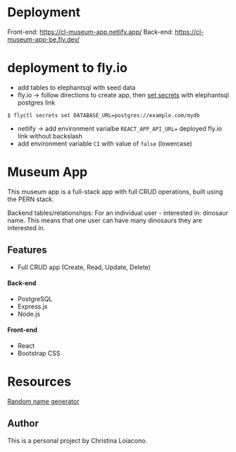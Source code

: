 # Deployment
Front-end: https://cl-museum-app.netlify.app/
Back-end: https://cl-museum-app-be.fly.dev/


# deployment to fly.io
- add tables to elephantsql with seed data
- fly.io -> follow directions to create app, then [set secrets](https://fly.io/docs/reference/secrets/#setting-secrets) with elephantsql postgres link
```
$ flyctl secrets set DATABASE_URL=postgres://example.com/mydb 
```

- netlify -> add environment varialbe `REACT_APP_API_URL=` deployed fly.io link without backslash
- add environment variable `CI` with value of `false` (lowercase)

# Museum App

This museum app is a full-stack app with full CRUD operations, built using the PERN stack.

Backend tables/relationships:
For an individual user - interested in: dinosaur name. This means that one user can have many dinosaurs they are interested in.

## Features
- Full CRUD app (Create, Read, Update, Delete)

#### Back-end
- PostgreSQL
- Express.js
- Node.js

#### Front-end
- React
- Bootstrap CSS


# Resources
[Random name generator](https://www.behindthename.com/random/)

## Author
This is a personal project by Christina Loiacono.